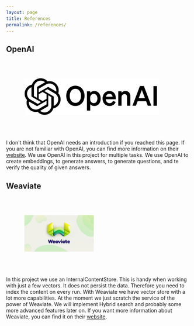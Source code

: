 ```yaml
---
layout: page
title: References
permalink: /references/
---
```


## OpenAI
<img src="/assets/images/openai.png" alt="OpenAI Logo" style="height: 100px; padding: 50px;">

I don't think that OpenAI needs an introduction if you reached this page. If you are not familiar with OpenAI, you can find more information on their [website](https://openai.com). We use OpenAI in this project for multiple tasks. We use OpenAI to create embeddings, to generate answers, to generate questions, and te verify the quality of given answers.

## Weaviate
<img src="/assets/images/weaviate.png" alt="Weaviate Logo" style="height: 100px; padding: 50px;">

In this project we use an InternalContentStore. This is handy when working with just a few vectors. It does not persist the data. Therefore you need to index the content on every run. With Weaviate we have vector store with a lot more capabilities. At the moment we just scratch the service of the power of Weaviate. We will implement Hybrid search and probably some more advanced features later on. If you want more information about Weaviate, you can find it on their [website](https://weaviate.io).

